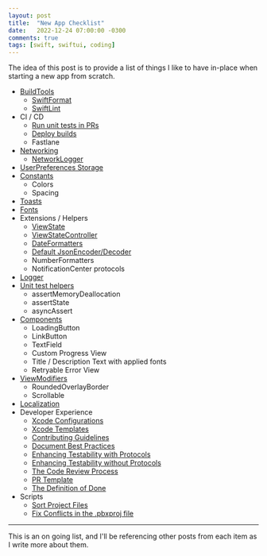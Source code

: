 ```yaml
---
layout: post
title:  "New App Checklist"
date:   2022-12-24 07:00:00 -0300
comments: true
tags: [swift, swiftui, coding]
---
```


The idea of this post is to provide a list of things I like to have in-place when starting a new app from scratch.

- [BuildTools](https://mdb1.github.io/2023-01-01-new-app-build-tools/)
  - [SwiftFormat](https://mdb1.github.io/2023-07-22-new-app-swiftformat-config/)
  - [SwiftLint](https://mdb1.github.io/2023-07-23-enforce-minimum-swiftlint-version/)
- CI / CD
  - [Run unit tests in PRs](https://github.com/mdb1/SwiftyPick/blob/main/Documentation/Fastlane.md)
  - [Deploy builds](https://github.com/mdb1/SwiftyPick/blob/main/Documentation/Fastlane+Distribution.md)
  - Fastlane
- [Networking](https://github.com/mdb1/CoreNetworking)
  - [NetworkLogger](https://mdb1.github.io/2023-05-27-network-logger/)
- [UserPreferences Storage](https://mdb1.github.io/2023-04-18-user-preferences/)
- [Constants](https://mdb1.github.io/2022-12-24-new-app-constants/)
  - Colors
  - Spacing
- [Toasts](https://mdb1.github.io/2023-03-08-new-app-toasts/)
- [Fonts](https://mdb1.github.io/2023-01-20-new-app-fonts/)
- Extensions / Helpers
  - [ViewState](https://mdb1.github.io/2023-01-08-new-app-view-state/)
  - [ViewStateController](https://mdb1.github.io/2023-03-04-view-state-controller/)
  - [DateFormatters](https://mdb1.github.io/2023-01-10-new-app-date-formatters/)
  - [Default JsonEncoder/Decoder](https://mdb1.github.io/2023-01-10-new-app-json-encoder-decoder/)
  - NumberFormatters
  - NotificationCenter protocols
- [Logger](https://mdb1.github.io/2023-05-06-new-app-console-logger/)
- [Unit test helpers](https://mdb1.github.io/2023-02-02-new-app-testing-helpers/)
  - assertMemoryDeallocation
  - assertState
  - asyncAssert
- [Components](https://mdb1.github.io/2023-01-04-new-app-components/)
  - LoadingButton
  - LinkButton
  - TextField
  - Custom Progress View
  - Title / Description Text with applied fonts
  - Retryable Error View
- [ViewModifiers](https://mdb1.github.io/2023-01-03-new-app-view-modifiers/)
  - RoundedOverlayBorder
  - Scrollable
- [Localization](https://mdb1.github.io/2022-12-27-new-app-localization/)
- Developer Experience
  - [Xcode Configurations](https://mdb1.github.io/2023-03-14-my-xcode-setup-and-shortcuts/)
  - [Xcode Templates](https://mdb1.github.io/2023-01-27-new-app-xcode-templates/)
  - [Contributing Guidelines](https://mdb1.github.io/2023-01-02-new-app-contributing-guidelines/)
  - [Document Best Practices](https://mdb1.github.io/2023-08-04-new-app-document-best-practices/)
  - [Enhancing Testability with Protocols](https://mdb1.github.io/2023-02-13-enhancing-testability-with-protocols/)
  - [Enhancing Testability without Protocols](https://mdb1.github.io/2023-02-03-enhancing-testability-without-protocols/)
  - [The Code Review Process](https://mdb1.github.io/2022-03-10-the-code-review-process/)
  - [PR Template](https://mdb1.github.io/2023-01-09-new-app-pr-template/)
  - [The Definition of Done](https://mdb1.github.io/2023-05-13-the-definition-of-done/)
- Scripts
  - [Sort Project Files](https://github.com/mdb1/SwiftyPick/blob/main/Documentation/SortProject.md)
  - [Fix Conflicts in the .pbxproj file](https://github.com/Lightricks/Kintsugi)

---

This is an on going list, and I'll be referencing other posts from each item as I write more about them.